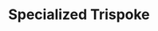 ---
layout: wheels
catagory: wheels
title: Specialized Trispoke
image: trispoke.jpg
price: $600
desc: These fast tubular wheels are perfect for triathlon and time trial racing! With stiff carbon spokes, and a reliable alloy braking track, these are ready to roll as soon as you put a tire on them!
---